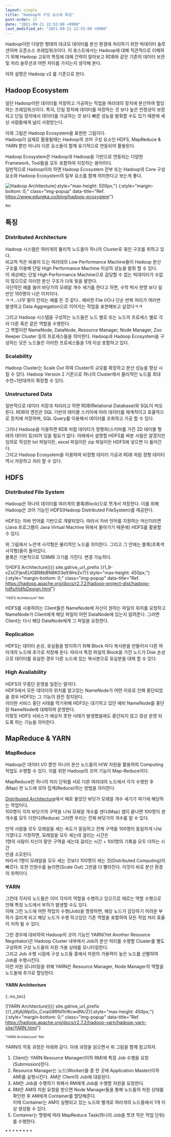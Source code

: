 ```yaml
---
layout: single
title: "Hadoop의 구성 요소와 특징"
post-order: 17
date: "2021-09-21 22:55:00 +0900"
last_modified_at: "2021-09-21 22:55:00 +0900"
---
```

Hadoop이란 다양한 형태의 대규모 데이터를 분산 환경에 처리하기 위한 빅데이터 솔루션이며 오픈소스 프레임워크이다.
이 포스트에서는 Hadoop에 대해 직관적으로 이해하기 위해 Hadoop 고유의 특징에 대해 간략히 알아보고
RDB와 같은 기존의 데이터 보관 및 처리 솔루션과 어떤 차이를 가지는지 생각해 본다.

이하 설명은 Hadoop v2 를 기준으로 한다.

## Hadoop Ecosystem

일단 Hadoop이란 데이터를 저장하고 가공하는 작업을 여러대의 장치에 분산하여 할당하는 프레임워크이다. 특히, 단일 장치에 데이터를 저장하는 것 보다 높은 안정성이 보장되고 단일 장치에서 데이터를 가공하는 것 보다 빠른 성능을 발휘할 수도 있기 때문에 세상 사람들에게 널리 사랑받는다.

아래 그림은 Hadoop Ecosystem을 표현한 그림이다.<br/>
Hadoop이 실제로 활용될때는 Hadoop의 코어 구성 요소인 HDFS, MapReduce & YARN 뿐만 아니라 다른 요소들이 함께 유기적으로 연동되어 활용된다.

Hadoop Ecosystem은 Hadoop과 Hadoop을 기반으로 연동되는 다양한 Framework, Tool들을 모두 포함하여 지칭하는 용어이다.<br/>
일반적으로 Hadoop이라 하면 Hadoop Ecosystem 전부 또는 Hadoop의 Core 구성 요소와 Hadoop Ecosystem의 일부 요소를 함께 의미한다고 보는게 좋다.

![Hadoop Architecture]({{site.gdrive_url_prefix}}1h579FKfIFAbUCUMrYcPPRsg6GvMrFP1g){:style="max-height: 500px;"}
{:style="margin-bottom: 0;" class="img-popup" data-title="Ref. <a href='https://www.edureka.co/blog/hadoop-ecosystem'>https://www.edureka.co/blog/hadoop-ecosystem</a>"}
<div style="font-size: .75em;" markdown=1>
Ref. <https://www.edureka.co/blog/hadoop-ecosystem>
</div>

## 특징

### Distributed Architecture

Hadoop 시스템은 여러개의 물리적 노드들이 하나의 Cluster로 묶인 구조를 취하고 있다.<br/>
비교적 적은 비용이 드는 여러대의 Low Performance Machine들이 Hadoop 분산 구조를 이용해
단일 High Performance Machine 이상의 성능을 발휘 할 수 있다.<br/>
이 세상에는 단일 High Performance Machine으로 감당할 수 없는 빅데이터가 수없이 많으므로 이러한 분산 구조가 더욱 빛을 발한다.<br/>
극단적인 예를 들어 바닷가의 모래알 개수 세기를 한다고 하면, 수학 박사 한명 보다 일반인 100명이 나은 이치이다.<br/>
<span class="md-monologue">ㅋㅋ...너무 말이 안되는 예를 든 것 같다.. 헤비한 File I/O나 단순 반복 처리가 여러번 발생하고
Data Aggregation으로 이어지는 작업을 표현해보고 싶었다ㅋㅋ</span>

그리고 Hadoop 시스템을 구성하는 노드들은 노드 별로 또는 노드의 프로세스 별로 각자 다른 혹은 같은 역할을 수행한다.<br/>
그 역할이란 NameNode, DataNode, Resource Manager, Node Manager, Zoo Keeper Cluster 등의 프로세스들을 의미한다.
Hadoop과 Hadoop Ecosystem을 구성하는 모든 노드들은 이러한 프로세스들을 1개 이상 포함하고 있다.

### Scalability

Hadoop Cluster는 Scale Out 하여 Cluster의 규모를 확장하고 분산 성능을 향상 시킬 수 있다.
Hadoop Version 2 기준으로 하나의 Cluster에서 물리적인 노드를 최대 수천~1만대까지 확장할 수 있다.

### Unstructured Data

일반적으로 데이터 저장과 처리라고 하면 RDB(Relational Database)와 SQL이 떠오른다.
RDB의 엔진은 SQL 기반의 테이블 스키마에 따라 데이터를 체계적이고 효율적으로 장치에 저장하며,
SQL Query를 이용해서 데이터를 조회하고 가공 할 수 있다.

그러나 Hadoop을 이용하면 RDB 처럼 데이터가 정형화(스키마를 가진 2D 테이블 형태의 데이터 등)되어 있을 필요가 없다.
아래에서 설명할 HDFS를 써본 사람은 알겠지만 임의로 작성한 txt 파일이든, excel 파일이든 zip 파일이든 HDFS에 넣으면 다 들어간다.<br/>
그리고 Hadoop Ecosystem을 이용하여 비정형 데이터 가공과 RDB 처럼 정형 데이터 역시 저장하고 처리 할 수 있다.

## HDFS

### Distributed File System

Hadoop은 하나의 데이터를 여러개의 블록(Block)으로 쪼개서 저장한다. 이를 위해 Hadoop은 코어 기능인 HDFS(Hadoop Distributed FileSystem)를 제공한다.

HDFS는 자바 언어를 기반으로 개발되었다. 따라서 자바 언어를 지원하는 머신이라면
(Java 프로그램이 Java Virtual Machine 위에서 돌아가기 때문에) HDFS를 활용할 수 있다.

위 그림에서 노란색 사각형은 물리적인 노드를 의미한다. 그리고 그 안에는 블록(초록색 사각형)들이 들어있다.<br/>
블록은 기본적으로 128MB 크기를 가진다. 변경 가능하다.

![HDFS Architecture]({{ site.gdrive_url_prefix }}1_9-vZsCFjknEUGBR8bBN8K03eXWre2x7){:style="max-height: 450px;"}
{:style="margin-bottom: 0;" class="img-popup" data-title="Ref. <a href='https://hadoop.apache.org/docs/r2.7.2/hadoop-project-dist/hadoop-hdfs/HdfsDesign.html'>https://hadoop.apache.org/docs/r2.7.2/hadoop-project-dist/hadoop-hdfs/HdfsDesign.html</a>"}
<div style="font-size: .75em;" markdown=1>
"HDFS Architecture" Ref. <https://hadoop.apache.org/docs/r2.7.2/hadoop-project-dist/hadoop-hdfs/HdfsDesign.html>
</div>

HDFS를 사용하려는 Client들은 NameNode에 자신이 원하는 파일의 위치를 요청하고 NameNode가 Client에게 해당 파일이 어떤 DataNode에 있는지 알려준다.
그러면 Client는 다시 해당 DataNode에게 그 파일을 요청한다.

### Replication

HDFS는 데이터 손상, 유실들을 방지하기 위해 Block 마다 복사본을 만들어서 다른 여러개의 노드에 추가로 저장해 둔다.
따라서 특정 파일의 Block을 가진 노드가 Disk 손상으로 데이터를 유실한 경우 다른 노드에 있는 복사본으로 유실분을 대체 할 수 있다.

### High Availability

HDFS의 무중단 운영을 일컫는 말이다.<br/>
HDFS에서 모든 데이터의 위치를 알고있는 NameNode가 어떤 이유로 인해 중단되었을 경우 HDFS는 그 기능이 완전 정지된다.<br/>
이러한 서비스 중단 사태를 막기위해 HDFS는 대기하고 있던 예비 NameNode를 중단된 NameNode에 대체하여 운영한다.<br/>
이렇듯 HDFS 서비스가 예상치 못한 사태가 발생했음에도 중단되지 않고 정상 운영 되도록 하는 기능을 의미한다.

## MapReduce & YARN

### MapReduce

Hadoop은 데이터 I/O 뿐만 아니라 분산 노드들의 H/W 자원을 활용하여 Computing 작업도 수행할 수 있다.
이를 위한 Hadoop의 코어 기능이 Map-Reduce이다.

MapReduce란 하나의 처리 단위를 서로 다른 여러대의 노드에서 각각 수행한 후(Map) 한 노드에 모아 집계(Reduce)하는 방법을 의미한다.

[Distributed Architecture](#distributed-architecture)에서 예로 들었던 바닷가 모래알 개수 세기가 여기에 해당하는 작업이다.<br/>
100명이 각자 바닷가의 구역을 나눠 모래알 개수를 센다(Map) 셈이 끝나면 100명이 센 개수를 모두 더한다(Reduce)
그러면 우리는 전체 바닷가의 개수를 알 수 있다.

만약 사람들 모두 모래알을 세는 속도가 동일하고 전체 구역을 100명이 동일하게 나눠 가졌다고 가정하면, 모래알을 모두 세는데 걸리는 시간은<br/>
1명의 사람이 자신이 맡은 구역을 세는데 걸리는 시간 + 100명의 기록을 모두 더하는 시간<br/>
만큼 소모된다.<br/>
따라서 1명이 모래알을 모두 세는 것보다 100명이 세는 것(Distributed Computing)이 빠르다.
또한 인원수를 늘리면(Scale Out) 그만큼 더 빨라진다.
이것이 바로 분산 환경의 위력이다.

### YARN

그런데 각자의 노드들은 이미 각자의 역할을 수행하고 있으므로 때로는 역할 수행으로 인해 특정 노드에서 부하가 발생할 수도 있다.<br/>
이때 그런 노드에 어떤 작업의 수행(Job)을 명령하면, 해당 노드가 감당하기 어려운 부하가 걸리게 되고
해당 노드가 수행 하고있던 기존 역할을 포함하여 모든 작업 처리 효율이 저하 될 수 있다.

그런 경우에 대비하여 Hadoop의 코어 기능인 YARN(Yet Another Resource Negotiator)은 Hadoop Cluster 내부에서
Job의 분산 처리를 수행할 Cluster를 별도 구성하여 구성 노드들의 자원 가용 상태를 모니터링한다.<br/>
그리고 Job 수행 시점에 구성 노드들 중에서 자원의 가용력이 높은 노드를 선별하여 Job을 수행시킨다.<br/>
이런 자원 모니터링을 위해 YARN은 Resource Manager, Node Manager의 역할을 노드들에 추가로 할당한다.

#### YARN Architecture
{:.no_toc}

![YARN Architecture]({{ site.gdrive_url_prefix }}1_zKjAjWptSx_CviaG9Rfd1lrIKcwdNUZ){:style="max-height: 450px;"}
{:style="margin-bottom: 0;" class="img-popup" data-title="Ref. <a href='https://hadoop.apache.org/docs/r2.7.2/hadoop-yarn/hadoop-yarn-site/YARN.html'>https://hadoop.apache.org/docs/r2.7.2/hadoop-yarn/hadoop-yarn-site/YARN.html</a>"}
<div style="font-size: .75em;" markdown=1>
"YARN Architecture" Ref. <https://hadoop.apache.org/docs/r2.7.2/hadoop-yarn/hadoop-yarn-site/YARN.html>
</div>

YARN의 작동 과정은 아래와 같다. 아래 과정을 읽으면서 위 그림을 함께 참고하자.

1. Client는 YARN Resource Manager(이하 RM)에 특정 Job 수행을 요청(Submission)한다.
2. Resource Manager는 노드(Worker)들 중 한 곳에 Application Master(이하 AM)를 실행시킨다. AM은 Client의 Job에 대응된다.
3. AM은 Job을 수행하기 위해서 RM에게 Job을 수행할 자원을 요청한다.
4. RM은 AM의 자원 요청을 받으면 Node Manager들을 통해 노드들의 자원 상태를 확인한 후 AM에게 Container를 할당해준다.<br/>
   이때 Container는 AM이 실행되고 있는 노드와 별개로 여러개의 노드들에서 1개 이상 생성될 수 있다.
5. Container는 명령에 따라 MapReduce Task(하나의 Job을 쪼갠 작은 작업 단위)를 수행한다.

<div class="md-reference" markdown=1>
* <https://hadoop.apache.org/>
* <https://hadoop.apache.org/docs/r2.7.2/hadoop-project-dist/hadoop-hdfs/HdfsDesign.html>
* <https://yeomko.tistory.com/38#:~:text=HDFS%EB%8A%94%20%ED%8C%8C%EC%9D%BC%EC%9D%84%20%EB%B6%84%EC%82%B0,%EC%97%90%20%EC%A0%80%EC%9E%A5%EB%90%9C%20%EB%8D%B0%EC%9D%B4%ED%84%B0%EB%A5%BC%20%EB%A7%90%ED%95%A9%EB%8B%88%EB%8B%A4.>
* <https://m.blog.naver.com/jevida/221727337500>
* <https://hadoop.apache.org/docs/r2.7.2/hadoop-yarn/hadoop-yarn-site/YARN.html>
* <https://wikidocs.net/22654>
* <https://sites.google.com/site/medialoghadoop/01-hadub-gicho/01-hadub-salpyeobogi>
* <https://ggoals.tistory.com/76>
</div>

